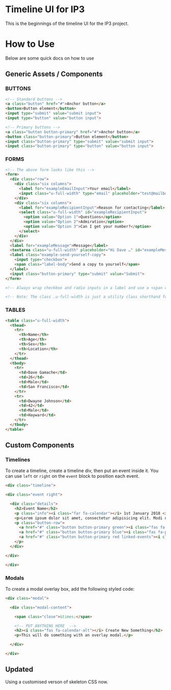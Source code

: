 # Timeline UI for IP3

This is the beginnings of the timeline UI for the IP3 project.

# How to Use

Below are some quick docs on how to use

## Generic Assets / Components

### BUTTONS

```html
<!-- Standard buttons -->
<a class="button" href="#">Anchor button</a>
<button>Button element</button>
<input type="submit" value="submit input">
<input type="button" value="button input">

<!-- Primary buttons -->
<a class="button button-primary" href="#">Anchor button</a>
<button class="button-primary">Button element</button>
<input class="button-primary" type="submit" value="submit input">
<input class="button-primary" type="button" value="button input">
```

### FORMS
```html
<!-- The above form looks like this -->
<form>
  <div class="row">
    <div class="six columns">
      <label for="exampleEmailInput">Your email</label>
      <input class="u-full-width" type="email" placeholder="test@mailbox.com" id="exampleEmailInput">
    </div>
    <div class="six columns">
      <label for="exampleRecipientInput">Reason for contacting</label>
      <select class="u-full-width" id="exampleRecipientInput">
        <option value="Option 1">Questions</option>
        <option value="Option 2">Admiration</option>
        <option value="Option 3">Can I get your number?</option>
      </select>
    </div>
  </div>
  <label for="exampleMessage">Message</label>
  <textarea class="u-full-width" placeholder="Hi Dave …" id="exampleMessage"></textarea>
  <label class="example-send-yourself-copy">
    <input type="checkbox">
    <span class="label-body">Send a copy to yourself</span>
  </label>
  <input class="button-primary" type="submit" value="Submit">
</form>

<!-- Always wrap checkbox and radio inputs in a label and use a <span class="label-body"> inside of it -->

<!-- Note: The class .u-full-width is just a utility class shorthand for width: 100% -->
```

### TABLES

```html
<table class="u-full-width">
  <thead>
    <tr>
      <th>Name</th>
      <th>Age</th>
      <th>Sex</th>
      <th>Location</th>
    </tr>
  </thead>
  <tbody>
    <tr>
      <td>Dave Gamache</td>
      <td>26</td>
      <td>Male</td>
      <td>San Francisco</td>
    </tr>
    <tr>
      <td>Dwayne Johnson</td>
      <td>42</td>
      <td>Male</td>
      <td>Hayward</td>
    </tr>
  </tbody>
</table>
```

## Custom Components

### Timelines

To create a timeline, create a timeline div, then put an event inside it. You can use `left` or `right` on the `event` block to position each event.

```html
<div class="timeline">

<div class="event right">

  <div class="details">
    <h2>Event Name</h2>
    <p class="info"><i class="far fa-calendar"></i> 1st January 2018 <i class="far fa-clock"></i> 22:45 <i class="fas fa-paperclip"></i> 4</p>
    <p>Lorem ipsum dolor sit amet, consectetur adipisicing elit. Modi numquam officia ipsa quasi, ex est ullam delectus ducimus porro, inventore repellat repudiandae labore corporis facilis atque tempora soluta, laboriosam dicta!</p>
    <p class="button-row">
      <a href="#" class="button button-primary green"><i class="fas fa-eye"></i> View Event</a>
      <a href="#" class="button button-primary blue"><i class="fas fa-pencil-alt"></i> Quick Edit</a>
      <a href="#" class="button button-primary red linked-events"><i class="fas fa-link"></i> <span>Show</span> Linked Events <strong>2</strong></a>
    </p>
  </div>

</div>

</div>
```

### Modals

To create a modal overlay box, add the following styled code:

```html
<div class="modal">

  <div class="modal-content">

    <span class="close">&times;</span>

    <!-- PUT ANYTHING HERE  -->
    <h2><i class="fas fa-calendar-alt"></i> Create New Something</h2>
    <p>This will do something with an overlay modal.</p>

  </div>

</div>
```

## Updated

Using a customised verson of skeleton CSS now.

